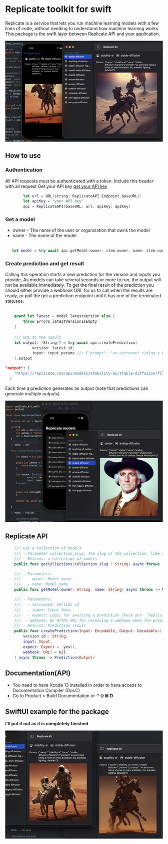 # Replicate toolkit for swift

Replicate is a service that lets you run machine learning models with a few lines of code, without needing to understand how machine learning works. This package is the swift layer between Replicate API and your application.
 
  ![The concept](https://github.com/The-Igor/replicate-kit-swift/blob/main/img/image_01.png) 
 
 ## How to use
 
### Authentication
All API requests must be authenticated with a token. Include this header with all request
 Get your API key [get your API key](https://replicate.com/) 

```swift
        let url = URL(string: ReplicateAPI.Endpoint.baseURL)!
        let apiKey = "your API key"
        api = ReplicateAPI(baseURL: url, apiKey: apiKey)
```

### Get a model

- owner - The name of the user or organization that owns the model
- name - The name of the model
```swift
    
   let model = try await api.getModel(owner: item.owner, name: item.name)
```

### Create prediction and get result

Calling this operation starts a new prediction for the version and inputs you provide. As models can take several seconds or more to run, the output will not be available immediately. To get the final result of the prediction you should either provide a webhook URL for us to call when the results are ready, or poll the get a prediction endpoint until it has one of the terminated statuses.

```swift

    guard let latest = model.latestVersion else {
        throw Errors.latestVersionIsEmpty
    }

    /// URL to the result 
    let output: [String]? = try await api.createPrediction(
            version: latest.id,
            input: input.params /// ["prompt": "an astronaut riding a horse on mars"]
    ).output
```

```json
"output": [
    "https://replicate.com/api/models/stability-ai/stable-diffusion/files/9c3b6fe4-2d37-4571-a17a-83951b1cb120/out-0.png"
  ]
```

Each time a prediction generates an output (note that predictions can generate multiple outputs)

![The concept](https://github.com/The-Igor/replicate-kit-swift/blob/main/img/image_03.png) 

## Replicate API

```swift
    /// Get a collection of models
    /// - Parameter collection_slug: The slug of the collection, like super-resolution or image-restoration
    /// - Returns: a collection of models
    public func getCollections(collection_slug : String) async throws -> CollectionOfModels
```
```swift
    /// - Parameters:
    ///   - owner: Model owner
    ///   - name: Model name
    public func getModel(owner: String, name: String) async throws -> Model
```    

```swift
    /// - Parameters:
    ///   - versionId: Version id
    ///   - input: Input data
    ///   - expect: Logic for awaiting a prediction Check out ``ReplicateAPI.Expect``
    ///  - webhook: An HTTPS URL for receiving a webhook when the prediction has new output.
    /// - Returns: Prediction result
    public func createPrediction<Input: Encodable, Output: Decodable>(
        version id : String,
        input: Input,
        expect: Expect = .yes(),
        webhook: URL? = nil
    ) async throws -> Prediction<Output>

```

## Documentation(API)
- You need to have Xcode 13 installed in order to have access to Documentation Compiler (DocC)
- Go to Product > Build Documentation or **⌃⇧⌘ D**

## SwiftUI example for the package
**I'll put it out as it is completely finished**

![The concept](https://github.com/The-Igor/replicate-kit-swift/blob/main/img/image_02.png) 


